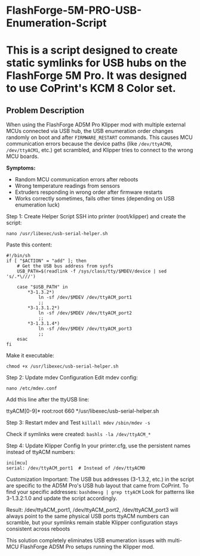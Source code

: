# FlashForge-5M-PRO-USB-Enumeration-Script
# This is a script designed to create static symlinks for USB hubs on the FlashForge 5M Pro.  It was designed to use CoPrint's KCM 8 Color set.
## Problem Description

When using the FlashForge AD5M Pro Klipper mod with multiple external MCUs connected via USB hub, the USB enumeration order changes randomly on boot and after `FIRMWARE_RESTART` commands. This causes MCU communication errors because the device paths (like `/dev/ttyACM0`, `/dev/ttyACM1`, etc.) get scrambled, and Klipper tries to connect to the wrong MCU boards.

**Symptoms:**
- Random MCU communication errors after reboots
- Wrong temperature readings from sensors
- Extruders responding in wrong order after firmware restarts
- Works correctly sometimes, fails other times (depending on USB enumeration luck)

Step 1: Create Helper Script
SSH into printer (root/klipper) and create the script:

`nano /usr/libexec/usb-serial-helper.sh`

Paste this content:
```
#!/bin/sh
if [ "$ACTION" = "add" ]; then
    # Get the USB bus address from sysfs
    USB_PATH=$(readlink -f /sys/class/tty/$MDEV/device | sed 's/.*\///')
    
    case "$USB_PATH" in
        *3-1.3.2*)
            ln -sf /dev/$MDEV /dev/ttyACM_port1
            ;;
        *3-1.3.1.2*)
            ln -sf /dev/$MDEV /dev/ttyACM_port2
            ;;
        *3-1.3.1.4*)
            ln -sf /dev/$MDEV /dev/ttyACM_port3
            ;;
    esac
fi
```
Make it executable:

`chmod +x /usr/libexec/usb-serial-helper.sh`

Step 2: Update mdev Configuration
Edit mdev config:

`nano /etc/mdev.conf`

Add this line after the ttyUSB line:

ttyACM[0-9]*    root:root 660 */usr/libexec/usb-serial-helper.sh

Step 3: Restart mdev and Test
`killall mdev`
`/sbin/mdev -s`

Check if symlinks were created:
`bashls -la /dev/ttyACM_*`

Step 4: Update Klipper Config
In your printer.cfg, use the persistent names instead of ttyACM numbers:
```
ini[mcu]
serial: /dev/ttyACM_port1  # Instead of /dev/ttyACM0
```
Customization
Important: The USB bus addresses (3-1.3.2, etc.) in the script are specific to the AD5M Pro's USB hub layout that came from CoPrint. To find your specific addresses:
`bashdmesg | grep ttyACM`
Look for patterns like 3-1.3.2:1.0 and update the script accordingly.

Result:
/dev/ttyACM_port1, /dev/ttyACM_port2, /dev/ttyACM_port3 will always point to the same physical USB ports
ttyACM numbers can scramble, but your symlinks remain stable
Klipper configuration stays consistent across reboots

This solution completely eliminates USB enumeration issues with multi-MCU FlashForge AD5M Pro setups running the Klipper mod.
